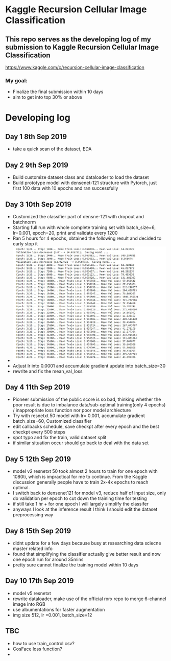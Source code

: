 # Kaggle Recursion Cellular Image Classification
## This repo serves as the developing log of my submission to Kaggle Recursion Cellular Image Classification
https://www.kaggle.com/c/recursion-cellular-image-classification

### My goal:
- Finalize the final submission within 10 days
- aim to get into top 30% or above

# Developing log
## Day 1 8th Sep 2019
- take a quick scan of the dataset, EDA

## Day 2 9th Sep 2019
- Build customize dataset class and dataloader to load the dataset
- Build prototype model with densenet-121 structure with Pytorch, just first 100 data with 10 epochs and ran successfully

## Day 3 10th Sep 2019
- Customized the classifier part of densne-121 with dropout and batchnorm
- Starting full run with whole complete training set with batch_size=6, lr=0.001, epoch=20, print and validate every 1200
- Ran 5 hours for 4 epochs, obtained the following result and decided to early stop it <br/>
- ![v1](https://github.com/fiyero/RCIC_kaggle/blob/master/1st_run.JPG)<br/>
- Adjust lr into 0.0001 and accumulate gradient update into batch_size=30
- rewrite and fix the mean_val_loss

## Day 4 11th Sep 2019
- Pioneer submission of the public score is so bad, thinking whether the poor result is due to imbalance data/sub-optimal training(only 4 epochs) / inappropriate loss function nor poor model archiecture
- Try with resnetxt 50 model with lr= 0.001, accumulate gradient batch_size=60, Customized classifier
- edit callbacks schedule, save checkpt after every epoch and the best checkpt every 500 steps
- spot typo and fix the train, valid dataset split
- if similar situation occur should go back to deal with the data set

## Day 5 12th Sep 2019
- model v2 resnetxt 50 took almost 2 hours to train for one epoch with 1080ti, which is impractical for me to continue. From the Kaggle discussion generally people have to train 2x-4x epochs to reach optimal. 
- I switch back to densenet121 for model v3, reduce half of input size, only do validation per epoch to cut down the training time for testing
- if still take 1 hr + for one epoch I will largely simplify the classifer 
- anyways I look at the inference result I think I should edit the dataset preprocessing way 

## Day 8 15th Sep 2019
- didnt update for a few days because busy at researching data sciecne master related info
- found that simplifying the classifier actually give better result and now one epoch run for around 35mins
- pretty sure cannot finalize the training model within 10 days

## Day 10 17th Sep 2019
- model v5 resnetxt
- rewrite dataloader, make use of the official rxrx repo to merge 6-channel image into RGB
- use albumentations for faster augmentation
- img size 512, lr =0.001, batch_size=12

## TBC
- how to use train_control csv?
- CosFace loss function?
- 
